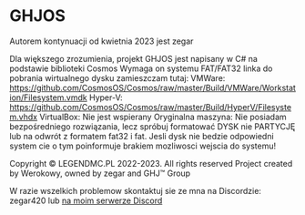 # GHJOS
Autorem kontynuacji od kwietnia 2023 jest zegar

Dla większego zrozumienia, projekt GHJOS jest napisany w C# na podstawie biblioteki Cosmos
Wymaga on systemu FAT/FAT32 linka do pobrania wirtualnego dysku zamieszczam tutaj:
VMWare: https://github.com/CosmosOS/Cosmos/raw/master/Build/VMWare/Workstation/Filesystem.vmdk
Hyper-V: https://github.com/CosmosOS/Cosmos/raw/master/Build/HyperV/Filesystem.vhdx
VirtualBox: Nie jest wspierany
Oryginalna maszyna: Nie posiadam bezpośredniego rozwiązania, lecz spróbuj formatować DYSK nie PARTYCJĘ lub na odwrót
z formatem fat32 i fat. Jesli dysk nie bedzie odpowiedni system cie o tym poinformuje brakiem mozliwosci wejscia do systemu!



Copyright ©️ LEGENDMC.PL 2022-2023. All rights reserved
Project created by Werokowy, owned by zegar and GHJ™️ Group

W razie wszelkich problemow skontaktuj sie ze mna na Discordzie: zegar420 lub [na moim serwerze Discord](https://discord.gg/DFNX6JkZvy)
